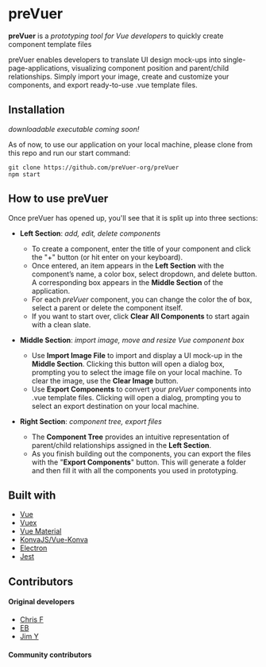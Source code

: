 # preVuer
**preVuer** is a *prototyping tool for Vue developers* to quickly create component template files

preVuer enables developers to translate UI design mock-ups into single-page-applications, visualizing component position and parent/child relationships. Simply import your image, create and customize your components, and export ready-to-use .vue template files.

## Installation
*downloadable executable coming soon!*

As of now, to use our application on your local machine, please clone from this repo and run our start command:
```
git clone https://github.com/preVuer-org/preVuer
npm start
```

## How to use preVuer
Once preVuer has opened up, you'll see that it is split up into three sections: 

- **Left Section**: *add, edit, delete components*
  - To create a component, enter the title of your component and click the "+" button (or hit enter on your keyboard).
  - Once entered, an item appears in the **Left Section** with the component’s name, a color box, select dropdown, and delete button. A corresponding box appears in the **Middle Section** of the application.
  - For each *preVuer* component, you can change the color the of box, select a parent or delete the component itself.
  - If you want to start over, click **Clear All Components** to start again with a clean slate.
  
- **Middle Section**: *import image, move and resize Vue component box*
  - Use **Import Image File** to import and display a UI mock-up in the **Middle Section**. Clicking this button will open a dialog box, prompting you to select the image file on your local machine. To clear the image, use the **Clear Image** button.
  - Use **Export Components** to convert your *preVuer* components into .vue template files. Clicking will open a dialog, prompting you to select an export destination on your local machine. 

- **Right Section**: *component tree, export files*
  - The **Component Tree** provides an intuitive representation of parent/child relationships assigned in the **Left Section**. 
  - As you finish building out the components, you can export the files with the "**Export Components**" button. This will generate a folder and then fill it with all the components you used in prototyping. 

## Built with
- [Vue](https://vuejs.org/)
- [Vuex](https://vuex.vuejs.org/)
- [Vue Material](https://vuematerial.io/)
- [KonvaJS/Vue-Konva](https://github.com/konvajs/vue-konva)
- [Electron](https://electronjs.org/)
- [Jest](https://jestjs.io/)

## Contributors
#### Original developers
- [Chris F](https://github.com/chrisfranz)
- [EB](https://github.com/evgenii-codesmith)
- [Jim Y](https://github.com/orenJim)
#### Community contributors

